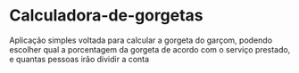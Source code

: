 # Calculadora-de-gorgetas

Aplicação simples voltada para calcular a gorgeta do garçom, podendo escolher qual a porcentagem da gorgeta de acordo com o serviço prestado, e quantas pessoas irão dividir a conta
